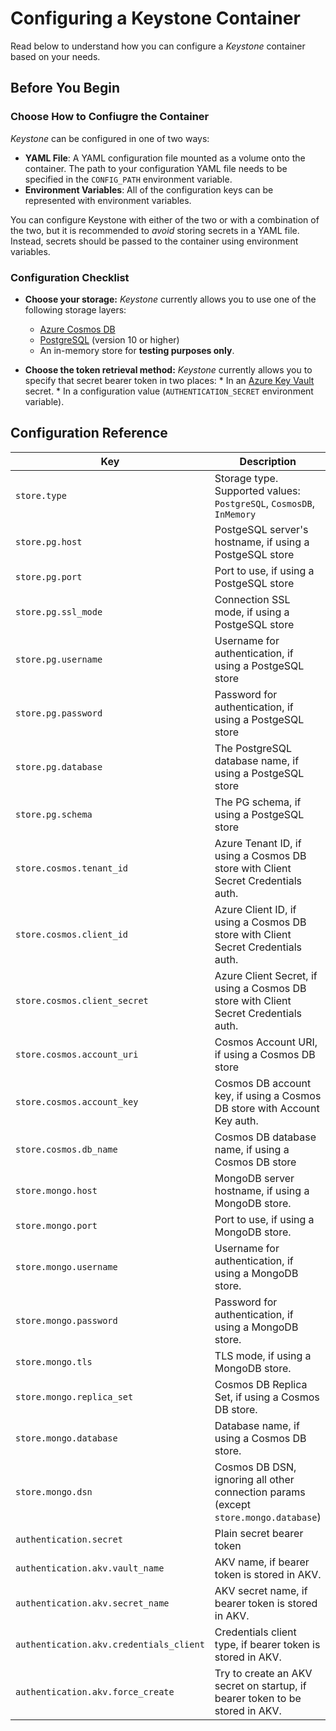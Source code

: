 # Configuring a Keystone Container

Read below to understand how you can configure a *Keystone* container
based on your needs.

## Before You Begin

### Choose How to Confiugre the Container

*Keystone* can be configured in one of two ways:

* **YAML File**: A YAML configuration file mounted as a volume onto the container.
  The path to your configuration YAML file needs to be specified in the `CONFIG_PATH`
  environment variable.
* **Environment Variables**: All of the configuration keys can be represented with
  environment variables.

You can configure Keystone with either of the two or with a combination of the two,
but it is recommended to *avoid* storing secrets in a YAML file. Instead, secrets should
be passed to the container using environment variables.

### Configuration Checklist

* **Choose your storage:**
  *Keystone* currently allows you to use one of the following storage layers:
    * [Azure Cosmos DB](https://docs.microsoft.com/en-us/azure/cosmos-db/introduction)
    * [PostgreSQL](https://www.postgresql.org) (version 10 or higher)
    * An in-memory store for **testing purposes only**.

* **Choose the token retrieval method:**
  *Keystone* currently allows you to specify that secret bearer token in two places:
      * In an [Azure Key Vault](https://azure.microsoft.com/en-us/services/key-vault/) secret.
      * In a configuration value (`AUTHENTICATION_SECRET` environment variable).

## Configuration Reference

| Key                                     | Description                                                                          | Type | Default                |
| --------------------------------------- | ------------------------------------------------------------------------------------ | ---- | ---------------------- |
| `store.type`                            | Storage type. Supported values: `PostgreSQL`, `CosmosDB`, `InMemory`                 | str  | `InMemory`             |
| `store.pg.host`                         | PostgeSQL server's hostname, if using a PostgeSQL store                              | str  | `localhost`            |
| `store.pg.port`                         | Port to use, if using a PostgeSQL store                                              | int  | `5432`                 |
| `store.pg.ssl_mode`                     | Connection SSL mode, if using a PostgeSQL store                                      | str  | `require`              |
| `store.pg.username`                     | Username for authentication, if using a PostgeSQL store                              | str  | -                      |
| `store.pg.password`                     | Password for authentication, if using a PostgeSQL store                              | str  | -                      |
| `store.pg.database`                     | The PostgreSQL database name, if using a PostgeSQL store                             | str  | `postgers`             |
| `store.pg.schema`                       | The PG schema, if using a PostgeSQL store                                            | str  | `public`               |
| `store.cosmos.tenant_id`                | Azure Tenant ID, if using a Cosmos DB store with Client Secret Credentials auth.     | str  | -                      |
| `store.cosmos.client_id`                | Azure Client ID, if using a Cosmos DB store with Client Secret Credentials auth.     | str  | -                      |
| `store.cosmos.client_secret`            | Azure Client Secret, if using a Cosmos DB store with Client Secret Credentials auth. | str  | -                      |
| `store.cosmos.account_uri`              | Cosmos Account URI, if using a Cosmos DB store                                       | str  | -                      |
| `store.cosmos.account_key`              | Cosmos DB account key, if using a Cosmos DB store with Account Key auth.             | str  | -                      |
| `store.cosmos.db_name`                  | Cosmos DB database name, if using a Cosmos DB store                                  | str  | `scim_2_identity_pool` |
| `store.mongo.host`                      | MongoDB server hostname, if using a MongoDB store.                                   | str  | -                      |
| `store.mongo.port`                      | Port to use, if using a MongoDB store.                                               | int  | `27017`                |
| `store.mongo.username`                  | Username for authentication, if using a MongoDB store.                               | str  | -                      |
| `store.mongo.password`                  | Password for authentication, if using a MongoDB store.                               | str  | -                      |
| `store.mongo.tls`                       | TLS mode, if using a MongoDB store.                                                  | bool | `true`                 |
| `store.mongo.replica_set`               | Cosmos DB Replica Set, if using a Cosmos DB store.                                   | str  | -                      |
| `store.mongo.database`                  | Database name,  if using a Cosmos DB store.                                          | str  | `scim2Db`              |
| `store.mongo.dsn`                       | Cosmos DB DSN, ignoring all other connection params (except `store.mongo.database`)  | str  | -                      |
| `authentication.secret`                 | Plain secret bearer token                                                            | str  | -                      |
| `authentication.akv.vault_name`         | AKV name, if bearer token is stored in AKV.                                          | str  | -                      |
| `authentication.akv.secret_name`        | AKV secret name, if bearer token is stored in AKV.                                   | str  | `scim-2-api-token`     |
| `authentication.akv.credentials_client` | Credentials client type, if bearer token is stored in AKV.                           | str  | `default`              |
| `authentication.akv.force_create`       | Try to create an AKV secret on startup, if bearer token to be stored in AKV.         | bool | `false`                |
